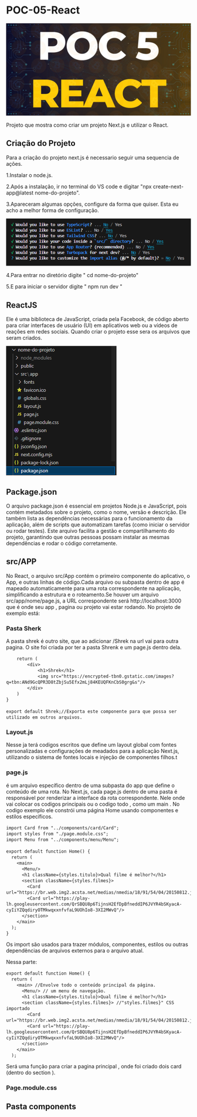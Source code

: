   # POC-05-React

<img src="banner.jpg">

Projeto que mostra como criar um projeto Next.js e utilizar o React.

## Criação do Projeto

Para a criação do projeto next.js é necessario seguir uma sequencia de ações.

1.Instalar o node.js.

2.Após a instalação, ir no terminal do VS code e digitar "npx create-next-app@latest nome-do-projeto".

3.Apareceram algumas opções, configure da forma que quiser. Esta eu acho a melhor forma de configuração.

<img src="opcoes.PNG">


4.Para entrar no diretório digite " cd nome-do-projeto"

5.E para iniciar o servidor digite " npm run dev "

## ReactJS 
Ele é uma biblioteca de JavaScript, criada pela Facebook, de código aberto para criar interfaces de usuário (UI) em aplicativos web ou a vídeos de reações em redes sociais.
Quando criar o projeto esse sera os arquivos que seram criados.

<img src="projeto2.PNG">

## Package.json 

O arquivo package.json é essencial em projetos Node.js e JavaScript, pois contém metadados sobre o projeto, como o nome, versão e descrição. Ele também lista as dependências necessárias para o funcionamento da aplicação, além de scripts que automatizam tarefas (como iniciar o servidor ou rodar testes). Este arquivo facilita a gestão e compartilhamento do projeto, garantindo que outras pessoas possam instalar as mesmas dependências e rodar o código corretamente.


## src/APP
No React, o arquivo src/App contém o primeiro componente do aplicativo, o App, e outras linhas de código.Cada arquivo ou subpasta dentro de app é mapeado automaticamente para uma rota correspondente na aplicação, simplificando a estrutura e o roteamento.Se houver um arquivo src/app/nome/page.js, a URL correspondente será http://localhost:3000 que é onde seu app , pagina ou projeto vai estar rodando.
No projeto de exemplo está:

### Pasta Sherk
A pasta shrek é outro site, que ao adicionar /Shrek na url vai para outra pagina. O site foi criada por ter a pasta Shrenk e um page.js dentro dela.

```function Shrek() {
    return (
        <div>
            <h1>Shrek</h1>
            <img src="https://encrypted-tbn0.gstatic.com/images?q=tbn:ANd9GcQPR3D8tZbjSu5Efx2mLj84KEUQFKnCbS0grg&s"/>
        </div>
    )
}

export default Shrek;//Exporta este componente para que possa ser utilizado em outros arquivos.
```

### Layout.js
Nesse ja terá codigos escritos que define um layout global com fontes personalizadas e configurações de meadados para a aplicação Next.js, utilizando o sistema de fontes locais e injeção de componentes filhos.t

### page.js
é um arquivo específico dentro de uma subpasta do app que define o conteúdo de uma rota. No Next.js, cada page.js dentro de uma pasta é responsável por renderizar a interface da rota correspondente. Nele onde vai colocar os codigos principais ou o codigo todo , como um main .
No codigo exemplo ele constrói uma página Home usando componentes e estilos específicos.
```
import Card from "../components/card/Card"; 
import styles from "./page.module.css";
import Menu from "../components/menu/Menu";

export default function Home() {
  return (
    <main>
      <Menu/>
      <h1 className={styles.titulo}>Qual filme é melhor?</h1>
      <section className={styles.filmes}>
        <Card url="https://br.web.img2.acsta.net/medias/nmedia/18/91/54/04/20150812.jpg"/>
        <Card url="https://play-lh.googleusercontent.com/QrSBQU8p6TijnsH2EfDpBfneddIP6JVYR4bSKyacA-cyIiYZQqdiryOTMkwqxxnfvfaL9UOhIo8-3XI2MWvQ"/>
      </section>
    </main>
  );
}
```
Os import são usados para trazer módulos, componentes, estilos ou outras dependências de arquivos externos para o arquivo atual. 


Nessa parte:
```
export default function Home() {
  return (
    <main> //Envolve todo o conteúdo principal da página.
      <Menu/> // um menu de navegação.
      <h1 className={styles.titulo}>Qual filme é melhor?</h1>
      <section className={styles.filmes}> //"styles.filmes}" CSS importado 
        <Card url="https://br.web.img2.acsta.net/medias/nmedia/18/91/54/04/20150812.jpg"/>
        <Card url="https://play-lh.googleusercontent.com/QrSBQU8p6TijnsH2EfDpBfneddIP6JVYR4bSKyacA-cyIiYZQqdiryOTMkwqxxnfvfaL9UOhIo8-3XI2MWvQ"/>
      </section>
    </main>
  );
```
Será uma função para criar a pagina principal , onde foi criado dois card (dentro do section ).

### Page.module.css

## Pasta components

